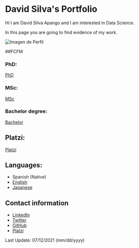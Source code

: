 # David Silva's Portfolio

Hi I am David Silva Apango and I am interested in Data Science.

In this page you are going to find evidence of my work.

![Imagen de Perfil](https://imgur.com/WxNkgL4.jpg)

##FCFM

### PhD:

[PhD](phd.md)

### MSc:

[MSc](msc.md)

### Bachelor degree:

[Bachelor](bachelor.md)

## Platzi:

[Platzi](platzi.md)

## Languages:

- Spanish (Native)
- [English](english.md)
- [Japanese](japanese.md)

## Contact information

- [LinkedIn](https://www.linkedin.com/in/david-silva-apango-60553714a/)
- [Twitter](https://twitter.com/DavidSA06)
- [GitHub](https://davidsa06.github.io/)
- [Platzi](https://platzi.com/p/davidsilvaa/)

Last Update: 07/12/2021 (mm/dd/yyyy)